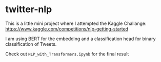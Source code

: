 # twitter-nlp
 
This is a little mini project where I attempted the Kaggle Challange: https://www.kaggle.com/competitions/nlp-getting-started

I am using BERT for the embedding and a classification head for binary classification of Tweets.

Check out `NLP_with_Transformers.ipynb` for the final result